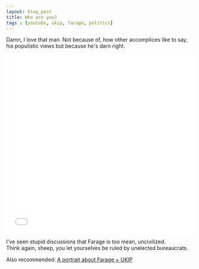 ```yaml
---
layout: blog_post
title: Who are you?
tags : [youtube, ukip, farage, politics]
---
```


<p class="lead">Damn, I love that man. Not because of, how other accomplices like to say, his populistic views but because he's darn right.</p>

<div class="embed embed-video">
<iframe width="100%" height="480" src="//www.youtube.com/embed/dranqFntNgo" frameborder="0" allowfullscreen></iframe>
</div>

I've seen stupid discussions that Farage is too mean, uncivilized.  
Think again, sheep, you let yourselves be ruled by unelected bureaucrats.

Also recommended: [A portrait about Farage + UKIP](http://youtu.be/fV-TbeGoQcs)